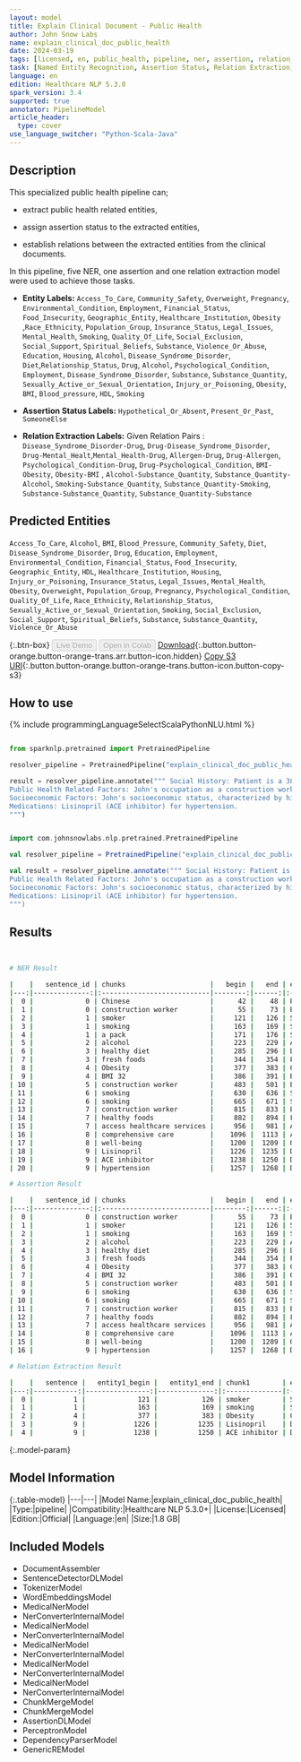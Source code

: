 ```yaml
---
layout: model
title: Explain Clinical Document - Public Health
author: John Snow Labs
name: explain_clinical_doc_public_health
date: 2024-03-19
tags: [licensed, en, public_health, pipeline, ner, assertion, relation_extraction]
task: [Named Entity Recognition, Assertion Status, Relation Extraction, Pipeline Healthcare]
language: en
edition: Healthcare NLP 5.3.0
spark_version: 3.4
supported: true
annotator: PipelineModel
article_header:
  type: cover
use_language_switcher: "Python-Scala-Java"
---
```


## Description

This specialized public health pipeline can;

- extract public health related entities,

- assign assertion status to the extracted entities,

- establish relations between the extracted entities from the clinical documents.

In this pipeline, five NER, one assertion and one relation extraction model were used to achieve those tasks.



- **Entity Labels:** `Access_To_Care`, `Community_Safety`, `Overweight`, `Pregnancy`, `Environmental_Condition`, `Employment`, `Financial_Status`, `Food_Insecurity`, `Geographic_Entity`, `Healthcare_Institution`, `Obesity` ,`Race_Ethnicity`, `Population_Group`,  `Insurance_Status`, `Legal_Issues`, `Mental_Health`, `Smoking`, `Quality_Of_Life`, `Social_Exclusion`, `Social_Support`, `Spiritual_Beliefs`, `Substance`, `Violence_Or_Abuse`, `Education`, `Housing`, `Alcohol`, `Disease_Syndrome_Disorder`, `Diet`,`Relationship_Status`, `Drug`, `Alcohol`, `Psychological_Condition`, `Employment`, `Disease_Syndrome_Disorder`, `Substance`, `Substance_Quantity`, `Sexually_Active_or_Sexual_Orientation`, `Injury_or_Poisoning`, `Obesity`, `BMI`, `Blood_pressure`, `HDL`, `Smoking`

- **Assertion Status Labels:**  `Hypothetical_Or_Absent`, `Present_Or_Past`, `SomeoneElse`

- **Relation Extraction Labels:** Given Relation Pairs : `Disease_Syndrome_Disorder-Drug`, `Drug-Disease_Syndrome_Disorder`, `Drug-Mental_Healt`,`Mental_Health-Drug`, `Allergen-Drug`, `Drug-Allergen`,  `Psychological_Condition-Drug`, `Drug-Psychological_Condition`, `BMI-Obesity`, `Obesity-BMI` , `Alcohol-Substance_Quantity`, `Substance_Quantity-Alcohol`, `Smoking-Substance_Quantity`, `Substance_Quantity-Smoking`, `Substance-Substance_Quantity`, `Substance_Quantity-Substance`

## Predicted Entities

`Access_To_Care`, `Alcohol`, `BMI`, `Blood_Pressure`, `Community_Safety`, `Diet`, `Disease_Syndrome_Disorder`, `Drug`, `Education`, `Employment`, `Environmental_Condition`, `Financial_Status`, `Food_Insecurity`, `Geographic_Entity`, `HDL`, `Healthcare_Institution`, `Housing`, `Injury_or_Poisoning`, `Insurance_Status`, `Legal_Issues`, `Mental_Health`, `Obesity`, `Overweight`, `Population_Group`, `Pregnancy`, `Psychological_Condition`, `Quality_Of_Life`, `Race_Ethnicity`, `Relationship_Status`, `Sexually_Active_or_Sexual_Orientation`, `Smoking`, `Social_Exclusion`, `Social_Support`, `Spiritual_Beliefs`, `Substance`, `Substance_Quantity`, `Violence_Or_Abuse`


{:.btn-box}
<button class="button button-orange" disabled>Live Demo</button>
<button class="button button-orange" disabled>Open in Colab</button>
[Download](https://s3.amazonaws.com/auxdata.johnsnowlabs.com/clinical/models/explain_clinical_doc_public_health_en_5.3.0_3.4_1710881630742.zip){:.button.button-orange.button-orange-trans.arr.button-icon.hidden}
[Copy S3 URI](s3://auxdata.johnsnowlabs.com/clinical/models/explain_clinical_doc_public_health_en_5.3.0_3.4_1710881630742.zip){:.button.button-orange.button-orange-trans.button-icon.button-copy-s3}

## How to use



<div class="tabs-box" markdown="1">
{% include programmingLanguageSelectScalaPythonNLU.html %}
  
```python

from sparknlp.pretrained import PretrainedPipeline

resolver_pipeline = PretrainedPipeline("explain_clinical_doc_public_health", "en", "clinical/models")

result = resolver_pipeline.annotate(""" Social History: Patient is a 38 year old Chinese man, construction worker, often exposed to dust, fumes. He is a former smoker, having quit it 10 years ago after smoking a pack a day for 15 years. He occasionally consumes alcohol on weekends . He reports struggles with maintaining a healthy diet due to time constraints and limited access to fresh foods in his neighborhood. Obesity: BMI 32; struggles with weight management. 
Public Health Related Factors: John's occupation as a construction worker exposes him to various occupational hazards, including dust, which may contribute to his respiratory symptoms. While John quit smoking a decade ago, his previous smoking habit puts him at an increased risk for respiratory.
Socioeconomic Factors: John's socioeconomic status, characterized by his occupation as a construction worker and residing in an area with limited access to healthy foods, may impact his ability to maintain a healthy lifestyle and access healthcare services. By addressing John's medical concerns within the context of his occupational and social history, we can provide comprehensive care that not only treats his current symptoms but also promotes his long-term health and well-being. 
Medications: Lisinopril (ACE inhibitor) for hypertension.
""")

```
```scala

import com.johnsnowlabs.nlp.pretrained.PretrainedPipeline

val resolver_pipeline = PretrainedPipeline("explain_clinical_doc_public_health", "en", "clinical/models")

val result = resolver_pipeline.annotate(""" Social History: Patient is a 38 year old Chinese man, construction worker, often exposed to dust, fumes. He is a former smoker, having quit it 10 years ago after smoking a pack a day for 15 years. He occasionally consumes alcohol on weekends . He reports struggles with maintaining a healthy diet due to time constraints and limited access to fresh foods in his neighborhood. Obesity: BMI 32; struggles with weight management. 
Public Health Related Factors: John's occupation as a construction worker exposes him to various occupational hazards, including dust, which may contribute to his respiratory symptoms. While John quit smoking a decade ago, his previous smoking habit puts him at an increased risk for respiratory.
Socioeconomic Factors: John's socioeconomic status, characterized by his occupation as a construction worker and residing in an area with limited access to healthy foods, may impact his ability to maintain a healthy lifestyle and access healthcare services. By addressing John's medical concerns within the context of his occupational and social history, we can provide comprehensive care that not only treats his current symptoms but also promotes his long-term health and well-being. 
Medications: Lisinopril (ACE inhibitor) for hypertension.
""")

```
</div>

## Results

```bash


# NER Result

|    |   sentence_id | chunks                     |   begin |   end | entities                  |
|---:|--------------:|:---------------------------|--------:|------:|:--------------------------|
|  0 |             0 | Chinese                    |      42 |    48 | Race_Ethnicity            |
|  1 |             0 | construction worker        |      55 |    73 | Employment                |
|  2 |             1 | smoker                     |     121 |   126 | Smoking                   |
|  3 |             1 | smoking                    |     163 |   169 | Smoking                   |
|  4 |             1 | a pack                     |     171 |   176 | Substance_Quantity        |
|  5 |             2 | alcohol                    |     223 |   229 | Alcohol                   |
|  6 |             3 | healthy diet               |     285 |   296 | Diet                      |
|  7 |             3 | fresh foods                |     344 |   354 | Food_Insecurity           |
|  8 |             4 | Obesity                    |     377 |   383 | Obesity                   |
|  9 |             4 | BMI 32                     |     386 |   391 | BMI                       |
| 10 |             5 | construction worker        |     483 |   501 | Employment                |
| 11 |             6 | smoking                    |     630 |   636 | Smoking                   |
| 12 |             6 | smoking                    |     665 |   671 | Smoking                   |
| 13 |             7 | construction worker        |     815 |   833 | Employment                |
| 14 |             7 | healthy foods              |     882 |   894 | Food_Insecurity           |
| 15 |             7 | access healthcare services |     956 |   981 | Access_To_Care            |
| 16 |             8 | comprehensive care         |    1096 |  1113 | Access_To_Care            |
| 17 |             8 | well-being                 |    1200 |  1209 | Quality_Of_Life           |
| 18 |             9 | Lisinopril                 |    1226 |  1235 | Drug                      |
| 19 |             9 | ACE inhibitor              |    1238 |  1250 | Drug                      |
| 20 |             9 | hypertension               |    1257 |  1268 | Disease_Syndrome_Disorder |

# Assertion Result

|    |   sentence_id | chunks                     |   begin |   end | entities                  | assertion              |
|---:|--------------:|:---------------------------|--------:|------:|:--------------------------|:-----------------------|
|  0 |             0 | construction worker        |      55 |    73 | Employment                | Present_Or_Past        |
|  1 |             1 | smoker                     |     121 |   126 | Smoking                   | Present_Or_Past        |
|  2 |             1 | smoking                    |     163 |   169 | Smoking                   | Present_Or_Past        |
|  3 |             2 | alcohol                    |     223 |   229 | Alcohol                   | Hypothetical_Or_Absent |
|  4 |             3 | healthy diet               |     285 |   296 | Diet                      | Hypothetical_Or_Absent |
|  5 |             3 | fresh foods                |     344 |   354 | Food_Insecurity           | Present_Or_Past        |
|  6 |             4 | Obesity                    |     377 |   383 | Obesity                   | Hypothetical_Or_Absent |
|  7 |             4 | BMI 32                     |     386 |   391 | Obesity                   | Present_Or_Past        |
|  8 |             5 | construction worker        |     483 |   501 | Employment                | Present_Or_Past        |
|  9 |             6 | smoking                    |     630 |   636 | Smoking                   | Present_Or_Past        |
| 10 |             6 | smoking                    |     665 |   671 | Smoking                   | Present_Or_Past        |
| 11 |             7 | construction worker        |     815 |   833 | Employment                | Present_Or_Past        |
| 12 |             7 | healthy foods              |     882 |   894 | Food_Insecurity           | Present_Or_Past        |
| 13 |             7 | access healthcare services |     956 |   981 | Access_To_Care            | Hypothetical_Or_Absent |
| 14 |             8 | comprehensive care         |    1096 |  1113 | Access_To_Care            | Present_Or_Past        |
| 15 |             8 | well-being                 |    1200 |  1209 | Quality_Of_Life           | Present_Or_Past        |
| 16 |             9 | hypertension               |    1257 |  1268 | Disease_Syndrome_Disorder | Hypothetical_Or_Absent |

# Relation Extraction Result

|    |   sentence |   entity1_begin |   entity1_end | chunk1        | entity1   |   entity2_begin |   entity2_end | chunk2       | entity2                   | relation                       |   confidence |
|---:|-----------:|----------------:|--------------:|:--------------|:----------|----------------:|--------------:|:-------------|:--------------------------|:-------------------------------|-------------:|
|  0 |          1 |             121 |           126 | smoker        | Smoking   |             171 |           176 | a pack       | Substance_Quantity        | Smoking-Substance_Quantity     |            1 |
|  1 |          1 |             163 |           169 | smoking       | Smoking   |             171 |           176 | a pack       | Substance_Quantity        | Smoking-Substance_Quantity     |            1 |
|  2 |          4 |             377 |           383 | Obesity       | Obesity   |             386 |           391 | BMI 32       | BMI                       | Obesity-BMI                    |            1 |
|  3 |          9 |            1226 |          1235 | Lisinopril    | Drug      |            1257 |          1268 | hypertension | Disease_Syndrome_Disorder | Drug-Disease_Syndrome_Disorder |            1 |
|  4 |          9 |            1238 |          1250 | ACE inhibitor | Drug      |            1257 |          1268 | hypertension | Disease_Syndrome_Disorder | Drug-Disease_Syndrome_Disorder |            1 |


```

{:.model-param}
## Model Information

{:.table-model}
|---|---|
|Model Name:|explain_clinical_doc_public_health|
|Type:|pipeline|
|Compatibility:|Healthcare NLP 5.3.0+|
|License:|Licensed|
|Edition:|Official|
|Language:|en|
|Size:|1.8 GB|

## Included Models

- DocumentAssembler
- SentenceDetectorDLModel
- TokenizerModel
- WordEmbeddingsModel
- MedicalNerModel
- NerConverterInternalModel
- MedicalNerModel
- NerConverterInternalModel
- MedicalNerModel
- NerConverterInternalModel
- MedicalNerModel
- NerConverterInternalModel
- MedicalNerModel
- NerConverterInternalModel
- ChunkMergeModel
- ChunkMergeModel
- AssertionDLModel
- PerceptronModel
- DependencyParserModel
- GenericREModel
